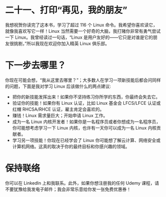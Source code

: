 # 二十一、打印“再见，我的朋友”

我想祝贺你读完了这本书，学习了超过 116 个 Linux 命令。我希望你喜欢读它，就像我喜欢写它一样！Linux 当然需要一个好奇的大脑，我打赌你非常有勇气尝试一下 Linux。我曾经读过一句话，“Linux 是用户友好的——它只是对谁是它的朋友很挑剔，”所以我现在欢迎你加入精英 Linux 俱乐部。

# 下一步去哪里？

你现在可能会想，“我从这里去哪里？”；大多数人在学习一项新技能后都会问同样的问题，下面是我对学习 Linux 后该做什么的两点建议:

*   把你的新技能发挥出来！如果你不坚持练习你所学的东西，你最终会失去它。
*   验证你的技能！如果你有 Linux 认证，比如 Linux 基金会 LFCS/LFCE 认证或红帽 RHCSA/RHCE 认证，雇主肯定会喜欢的。
*   赚钱！Linux 需求量巨大；开始申请 Linux 工作。
*   成为一名 Linux 内核开发者！如果你是一名程序员或者你想成为一名程序员，你可能想考虑学习一下 Linux 内核，也许有一天你可以成为一名 Linux 内核贡献者。
*   学习另一项技能！你现在已经学会了 Linux 你可能想了解云计算、网络安全或计算机网络。这真的取决于你的最终目标和你感兴趣的领域。

# 保持联络

你可以在 LinkedIn 上和我联系。此外，如果你想注册我的任何 Udemy 课程，请不要犹豫给我发电子邮件；我会非常乐意给你发一张免费优惠券！